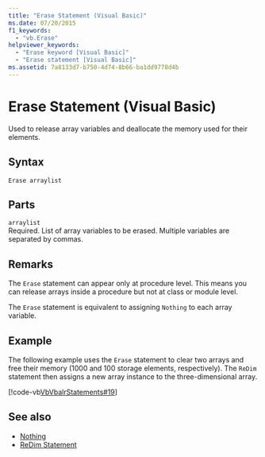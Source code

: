 ```yaml
---
title: "Erase Statement (Visual Basic)"
ms.date: 07/20/2015
f1_keywords: 
  - "vb.Erase"
helpviewer_keywords: 
  - "Erase keyword [Visual Basic]"
  - "Erase statement [Visual Basic]"
ms.assetid: 7a8133d7-b750-4d74-8b66-ba1dd9778d4b
---
```

# Erase Statement (Visual Basic)
Used to release array variables and deallocate the memory used for their elements.  
  
## Syntax  
  
```  
Erase arraylist  
```  
  
## Parts  
 `arraylist`  
 Required. List of array variables to be erased. Multiple variables are separated by commas.  
  
## Remarks  
 The `Erase` statement can appear only at procedure level. This means you can release arrays inside a procedure but not at class or module level.  
  
 The `Erase` statement is equivalent to assigning `Nothing` to each array variable.  
  
## Example  
 The following example uses the `Erase` statement to clear two arrays and free their memory (1000 and 100 storage elements, respectively). The `ReDim` statement then assigns a new array instance to the three-dimensional array.  
  
 [!code-vb[VbVbalrStatements#19](../../../visual-basic/language-reference/error-messages/codesnippet/VisualBasic/erase-statement_1.vb)]  
  
## See also
- [Nothing](../../../visual-basic/language-reference/nothing.md)
- [ReDim Statement](../../../visual-basic/language-reference/statements/redim-statement.md)
